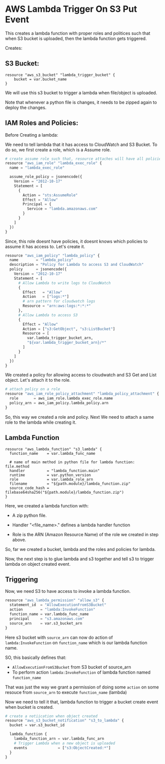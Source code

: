 # AWS Lambda Trigger On S3 Put Event

This creates a lambda function with proper roles and politices such that when S3 bucket is uploaded, then the lambda function gets triggered.

Creates:

## S3 Bucket:

```
resource "aws_s3_bucket" "lambda_trigger_bucket" {
    bucket = var.bucket_name
}
```

We will use this s3 bucket to trigger a lambda when file/object is uploaded.

Note that whenever a python file is changes, it needs to be zipped again to deploy the changes.


## IAM Roles and Policies:

Before Creating a lambda:

We need to tell lambda that it has access to CloudWatch and S3 Bucket. To do so, we first create a role, which is a Assume role.

```python
# create assume role such that, resource attaches will have all policies as allowed in the role for lambda
resource "aws_iam_role" "lambda_exec_role" {
  name = "lambda_exec_role"

  assume_role_policy = jsonencode({
    Version = "2012-10-17"
    Statement = [
      {
        Action = "sts:AssumeRole"
        Effect = "Allow"
        Principal = {
          Service = "lambda.amazonaws.com"
        }
      }
    ]
  })
}
```

Since, this role doesnt have policies, it doesnt knows which policies to assume it has access to. Let's create it.

```python
resource "aws_iam_policy" "lambda_policy" {
  name        = "lambda_policy"
  description = "Policy for Lambda to access S3 and CloudWatch"
  policy      = jsonencode({
    Version = "2012-10-17"
    Statement = [
      # Allow Lambda to write logs to CloudWatch
      {
        Effect   = "Allow"
        Action   = ["logs:*"]
        # arn pattern for cloudwatch logs
        Resource = "arn:aws:logs:*:*:*"
      },
      # Allow Lambda to access S3
      {
        Effect = "Allow"
        Action = ["s3:GetObject", "s3:ListBucket"]
        Resource = [
          var.lambda_trigger_bucket_arn,
          "${var.lambda_trigger_bucket_arn}/*"
        ]
      }
    ]
  })
}
```

We created a policy for allowing access to cloudwatch and S3 Get and List object. Let's attach it to the role.

```python
# attach policy on a role
resource "aws_iam_role_policy_attachment" "lambda_policy_attachment" {
  role       = aws_iam_role.lambda_exec_role.name
  policy_arn = aws_iam_policy.lambda_policy.arn
}
```

So, this way we created a role and policy. Next We need to attach a same role to the lambda while creating it.


## Lambda Function

```
resource "aws_lambda_function" "s3_lambda" {
  function_name    = var.lambda_func_name

  # name of main method in python file for lambda function: file.method
  handler          = "lambda_function.main"
  runtime          = var.python_version
  role             = var.lambda_role_arn
  filename         = "${path.module}/lambda_function.zip"
  source_code_hash = filebase64sha256("${path.module}/lambda_function.zip")
}
```

Here, we created a lambda function with:
- A zip python file.

- Handler "<file_name>.<method>" defines a lambda handler function

- Role is the ARN (Amazon Resource Name) of the role we created in step above.

So, far we created a bucket, lambda and the roles and policies for lambda.

Now, the next step is to glue lambda and s3 together and tell s3 to trigger lambda on object created event.

## Triggering

Now, we need S3 to have access to invoke a lambda function.

```python
resource "aws_lambda_permission" "allow_s3" {
  statement_id  = "AllowExecutionFromS3Bucket"
  action        = "lambda:InvokeFunction"
  function_name = var.lambda_func_name
  principal     = "s3.amazonaws.com"
  source_arn    = var.s3_bucket_arn
}
```

Here s3 bucket with ``source_arn`` can now do action of ``lambda:InvokeFunction`` on `function_name` which is our lambda function name.

SO, this basically defines that:
- ``AllowExecutionFromS3Bucket`` from S3 bucket of source_arn
- To perform action ``lambda:InvokeFunction`` of lambda function named ``function_name``

That was just the way we grant a permission of doing some ``action`` on some resouce from ``source_arn`` to execute ``function_name`` (lambda)

Now we need to tell it that, lambda function to trigger a bucket create event when bucket is created.

```python
# create a notiication when object created
resource "aws_s3_bucket_notification" "s3_to_lambda" {
  bucket = var.s3_bucket_id

  lambda_function {
    lambda_function_arn = var.lambda_func_arn
    # Trigger Lambda when a new object is uploaded
    events              = ["s3:ObjectCreated:*"]
  }
}
```
